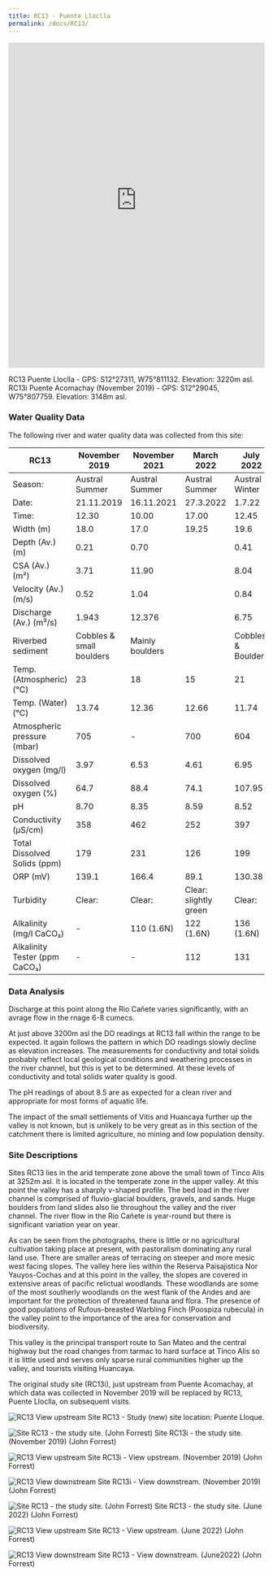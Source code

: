 ```yaml
---
title: RC13 - Puente Lloclla
permalink: /docs/RC13/
---
```


<iframe width="100%" height="640" allowfullscreen style="border-style:none;" src="https://cavep-undc-hosting.netlify.com/sites/RC13i/app-files/"></iframe>

RC13 Puente Lloclla - GPS: S12°27311, W75°811132.  Elevation: 3220m asl.
RC13i Puente Acomachay (November 2019) - GPS: S12°29045, W75°807759.  Elevation: 3148m asl.


### Water Quality Data

The following river and water quality data was collected from this site:

|     RC13                             |     November 2019               |     November 2021      |     March 2022               |     July 2022             |
|--------------------------------------|---------------------------------|------------------------|------------------------------|---------------------------|
|     Season:                          |     Austral Summer              |     Austral Summer     |     Austral Summer           |     Austral Winter        |
|     Date:                            |     21.11.2019                  |     16.11.2021         |     27.3.2022                |     1.7.22                |
|     Time:                            |     12.30                       |     10.00              |     17.00                    |     12.45                 |
|     Width (m)                        |     18.0                        |     17.0               |     19.25                    |     19.6                  |
|     Depth (Av.) (m)                  |     0.21                        |     0.70               |                              |     0.41                  |
|     CSA (Av.) (m²)                   |     3.71                        |     11.90              |                              |     8.04                  |
|     Velocity (Av.) (m/s)             |     0.52                        |     1.04               |                              |     0.84                  |
|     Discharge (Av.) (m³/s)           |     1.943                       |     12.376             |                              |     6.75                  |
|     Riverbed sediment                |     Cobbles & small boulders    |     Mainly boulders    |                              |     Cobbles & Boulders    |
|     Temp. (Atmospheric) (°C)         |     23                          |     18                 |     15                       |     21                    |
|     Temp. (Water) (°C)               |     13.74                       |     12.36              |     12.66                    |     11.74                 |
|     Atmospheric pressure (mbar)      |     705                         |     -                  |     700                      |     604                   |
|     Dissolved oxygen (mg/l)          |     3.97                        |     6.53               |     4.61                     |     6.95                  |
|     Dissolved oxygen (%)             |     64.7                        |     88.4               |     74.1                     |     107.95                |
|     pH                               |     8.70                        |     8.35               |     8.59                     |     8.52                  |
|     Conductivity (µS/cm)             |     358                         |     462                |     252                      |     397                   |
|     Total Dissolved Solids (ppm)     |     179                         |     231                |     126                      |     199                   |
|     ORP (mV)                         |     139.1                       |     166.4              |     89.1                     |     130.38                |
|     Turbidity                        |     Clear:                      |     Clear:             |     Clear: slightly green    |     Clear:                |
|     Alkalinity (mg/l CaCO₃)          |     -                           |     110 (1.6N)         |     122 (1.6N)               |     136 (1.6N)            |
|     Alkalinity Tester (ppm CaCO₃)    |     -                           |     -                  |     112                      |     131                   |


### Data Analysis
Discharge at this point along the Rio Cañete varies significantly, with an avrage flow in the rnage 6-8 cumecs.

At just above 3200m asl the DO readings at RC13 fall within the range to be expected. It again follows the pattern in which DO readings slowly decline as elevation increases. The measurements for conductivity and total solids probably reflect local geological conditions and weathering processes in the river channel, but this is yet to be determined. At these levels of conductivity and total solids water quality is good. 

The pH readings of about 8.5 are as expected for a clean river and appropriate for most forms of aquatic life.

The impact of the small settlements of Vitis and Huancaya further up the valley is not known, but is unlikely to be very great as in this section of the catchment there is limited agriculture, no mining and low population density.   


### Site Descriptions
Sites RC13 lies in the arid temperate zone above the small town of Tinco Alis at 3252m asl. It is located in the temperate zone in the upper valley. At this point the valley has a sharply v-shaped profile. The bed load in the river channel is comprised of fluvio-glacial boulders, gravels, and sands. Huge boulders from land slides also lie throughout the valley and the river channel. The river flow in the Rio Cañete is year-round but there is significant variation year on year.

As can be seen from the photographs, there is little or no agricultural cultivation taking place at present, with pastoralism dominating any rural land use. There are smaller areas of terracing on steeper and more mesic west facing slopes. The valley here lies within the Reserva Paisajistica Nor Yauyos-Cochas and at this point in the valley, the slopes are covered in extensive areas of pacific relictual woodlands. These woodlands are some of the most southerly woodlands on the west flank of the Andes and are important for the protection of threatened fauna and flora. The presence of good populations of Rufous-breasted Warbling Finch (Poospiza rubecula) in the valley point to the importance of the area for conservation and biodiversity. 

This valley is the principal transport route to San Mateo and the central highway but the road changes from tarmac to hard surface at Tinco Alis so it is little used and serves only sparse rural communities higher up the valley, and tourists visiting Huancaya. 

The original study site (RC13i), just upstream from Puente Acomachay, at which data was collected in November 2019 will be replaced by RC13, Puente Lloclla, on subsequent visits.



![RC13 View upstream](/assets/SiteDescriptions/RC13/RC13PuenteLloque.jpg)
Site RC13 - Study (new) site location: Puente Lloque. 


![Site RC13 - the study site. (John Forrest)](/assets/SiteDescriptions/RC13/RC13Studysite.JPG)
Site RC13i - the study site.  (November 2019) (John Forrest)


![RC13 View upstream](/assets/SiteDescriptions/RC13/RC13Viewupstream.JPG)
Site RC13i - View upstream.  (November 2019) (John Forrest)


![RC13 View downstream](/assets/SiteDescriptions/RC13/RC13Viewdownstream.jpg)
Site RC13i - View downstream.  (November 2019) (John Forrest)


![Site RC13 - the study site. (John Forrest)](/assets/SiteDescriptions/RC13/RC13studysite.JPG)
Site RC13 - the study site. (June 2022) (John Forrest)


![RC13 View upstream](/assets/SiteDescriptions/RC13/RC13viewupstream.JPG)
Site RC13 - View upstream. (June 2022) (John Forrest)


![RC13 View downstream](/assets/SiteDescriptions/RC13/RC13viewdownstream.JPG)
Site RC13 - View downstream. (June2022) (John Forrest)

